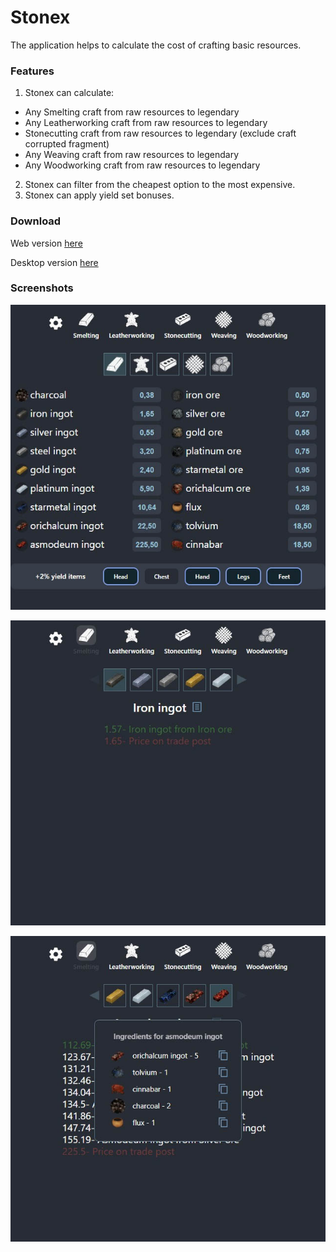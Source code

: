# Stonex
The application helps to calculate the cost of crafting basic resources.
### Features
1. Stonex can calculate:
- Any Smelting craft from raw resources to legendary
- Any Leatherworking craft from raw resources to legendary
- Stonecutting craft from raw resources to legendary (exclude craft corrupted fragment)
- Any Weaving craft from raw resources to legendary
- Any Woodworking craft from raw resources to legendary
2. Stonex can filter from the cheapest option to the most expensive.
3. Stonex can apply yield set bonuses.
### Download
Web version [here](https://tyradire.github.io/stonex)

Desktop version [here](https://github.com/tyradire/stonex/blob/main/desktop.zip)
### Screenshots
![Stonex App](https://github.com/tyradire/stonex/blob/main/src/assets/screenshots/stonex-1.jpg "Stonex App")

![Stonex prices](https://github.com/tyradire/stonex/blob/main/src/assets/screenshots/stonex-2.jpg "Stonex prices")

![Stonex App](https://github.com/tyradire/stonex/blob/main/src/assets/screenshots/stonex-3.jpg "Stonex ingredients")